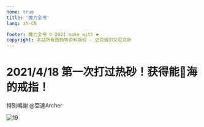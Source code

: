 ```yaml
---
home: true
title: '魔力全书'
lang: zh-CN

footer: 魔力全书 © 2021 make with ❤️
copyright: 本站所有图档等资料版权 - 史克威尔艾尼克斯
---
```


# 2021/4/18  第一次打过热砂！获得能🚢海的戒指！

特別鳴謝 @亞達Archer 

![19](https://user-images.githubusercontent.com/78347270/115387236-59d3d580-a215-11eb-8502-dea85040789d.png)
